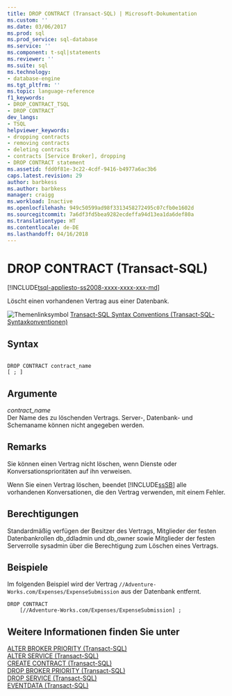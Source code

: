 ```yaml
---
title: DROP CONTRACT (Transact-SQL) | Microsoft-Dokumentation
ms.custom: ''
ms.date: 03/06/2017
ms.prod: sql
ms.prod_service: sql-database
ms.service: ''
ms.component: t-sql|statements
ms.reviewer: ''
ms.suite: sql
ms.technology:
- database-engine
ms.tgt_pltfrm: ''
ms.topic: language-reference
f1_keywords:
- DROP_CONTRACT_TSQL
- DROP CONTRACT
dev_langs:
- TSQL
helpviewer_keywords:
- dropping contracts
- removing contracts
- deleting contracts
- contracts [Service Broker], dropping
- DROP CONTRACT statement
ms.assetid: fdd0f81e-3c22-4cdf-9416-b4977a6ac3b6
caps.latest.revision: 29
author: barbkess
ms.author: barbkess
manager: craigg
ms.workload: Inactive
ms.openlocfilehash: 949c50599ad98f3313458272495c07cfb0e1602d
ms.sourcegitcommit: 7a6df3fd5bea9282ecdeffa94d13ea1da6def80a
ms.translationtype: HT
ms.contentlocale: de-DE
ms.lasthandoff: 04/16/2018
---
```

# <a name="drop-contract-transact-sql"></a>DROP CONTRACT (Transact-SQL)
[!INCLUDE[tsql-appliesto-ss2008-xxxx-xxxx-xxx-md](../../includes/tsql-appliesto-ss2008-xxxx-xxxx-xxx-md.md)]

  Löscht einen vorhandenen Vertrag aus einer Datenbank.  
  
 ![Themenlinksymbol](../../database-engine/configure-windows/media/topic-link.gif "Topic link icon") [Transact-SQL Syntax Conventions (Transact-SQL-Syntaxkonventionen)](../../t-sql/language-elements/transact-sql-syntax-conventions-transact-sql.md)  
  
## <a name="syntax"></a>Syntax  
  
```  
  
DROP CONTRACT contract_name   
[ ; ]  
```  
  
## <a name="arguments"></a>Argumente  
 *contract_name*  
 Der Name des zu löschenden Vertrags. Server-, Datenbank- und Schemaname können nicht angegeben werden.  
  
## <a name="remarks"></a>Remarks  
 Sie können einen Vertrag nicht löschen, wenn Dienste oder Konversationsprioritäten auf ihn verweisen.  
  
 Wenn Sie einen Vertrag löschen, beendet [!INCLUDE[ssSB](../../includes/sssb-md.md)] alle vorhandenen Konversationen, die den Vertrag verwenden, mit einem Fehler.  
  
## <a name="permissions"></a>Berechtigungen  
 Standardmäßig verfügen der Besitzer des Vertrags, Mitglieder der festen Datenbankrollen db_ddladmin und db_owner sowie Mitglieder der festen Serverrolle sysadmin über die Berechtigung zum Löschen eines Vertrags.  
  
## <a name="examples"></a>Beispiele  
 Im folgenden Beispiel wird der Vertrag `//Adventure-Works.com/Expenses/ExpenseSubmission` aus der Datenbank entfernt.  
  
```  
DROP CONTRACT   
    [//Adventure-Works.com/Expenses/ExpenseSubmission] ;  
```  
  
## <a name="see-also"></a>Weitere Informationen finden Sie unter  
 [ALTER BROKER PRIORITY &#40;Transact-SQL&#41;](../../t-sql/statements/alter-broker-priority-transact-sql.md)   
 [ALTER SERVICE &#40;Transact-SQL&#41;](../../t-sql/statements/alter-service-transact-sql.md)   
 [CREATE CONTRACT &#40;Transact-SQL&#41;](../../t-sql/statements/create-contract-transact-sql.md)   
 [DROP BROKER PRIORITY &#40;Transact-SQL&#41;](../../t-sql/statements/drop-broker-priority-transact-sql.md)   
 [DROP SERVICE &#40;Transact-SQL&#41;](../../t-sql/statements/drop-service-transact-sql.md)   
 [EVENTDATA &#40;Transact-SQL&#41;](../../t-sql/functions/eventdata-transact-sql.md)  
  
  
